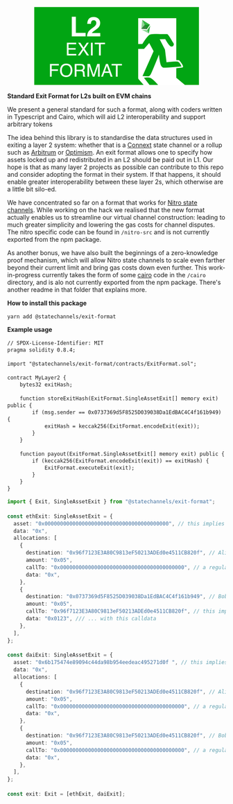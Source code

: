 <p align="center">
  <img src="logo.png" />
</p>

**Standard Exit Format for L2s built on EVM chains**

We present a general standard for such a format, along with coders written in Typescript and Cairo, which will aid L2 interoperability and support arbitrary tokens

The idea behind this library is to standardise the data structures used in exiting a layer 2 system: whether that is a [Connext](https://connext.network/) state channel or a rollup such as [Arbitrum](https://offchainlabs.com/) or [Optimism](https://optimism.io/). An exit format allows one to specify how assets locked up and redistributed in an L2 should be paid out in L1.  Our hope is that as many layer 2 projects as possible can contribute to this repo and consider adopting the format in their system. If that happens, it should enable greater interoperability between these layer 2s, which otherwise are a little bit silo-ed.

We have concentrated so far on a format that works for [Nitro state channels](https://medium.com/magmo/nitro-protocol-c49b50f59df7). While working on the hack we realised that the new format actually enables us to streamline our virtual channel construction: leading to much greater simplicity and lowering the gas costs for channel disputes. The nitro specific code can be found in `/nitro-src` and is not currently exported from the npm package.

As another bonus, we have also built the beginnings of a zero-knowledge proof mechanism, which will allow Nitro state channels to scale even farther beyond their current limit and bring gas costs down even further. This work-in-progress currently takes the form of some [cairo](https://www.cairo-lang.org/) code in the `/cairo` directory, and is alo not currently exported from the npm package. There's another readme in that folder that explains more. 

**How to install this package**
```shell
yarn add @statechannels/exit-format
```

**Example usage**

```solidity
// SPDX-License-Identifier: MIT
pragma solidity 0.8.4;

import "@statechannels/exit-format/contracts/ExitFormat.sol";

contract MyLayer2 {
    bytes32 exitHash;

    function storeExitHash(ExitFormat.SingleAssetExit[] memory exit) public {
        if (msg.sender == 0x0737369d5F8525D039038Da1EdBAC4C4f161b949) {
            exitHash = keccak256(ExitFormat.encodeExit(exit));
        }
    }

    function payout(ExitFormat.SingleAssetExit[] memory exit) public {
        if (keccak256(ExitFormat.encodeExit(exit)) == exitHash) {
            ExitFormat.executeExit(exit);
        }
    }
}
```

```typescript
import { Exit, SingleAssetExit } from "@statechannels/exit-format";

const ethExit: SingleAssetExit = {
  asset: "0x0000000000000000000000000000000000000000", // this implies an ETH token
  data: "0x",
  allocations: [
    {
      destination: "0x96f7123E3A80C9813eF50213ADEd0e4511CB820f", // Alice
      amount: "0x05",
      callTo: "0x0000000000000000000000000000000000000000", // a regular ETH transfer
      data: "0x",
    },
    {
      destination: "0x0737369d5F8525D039038Da1EdBAC4C4f161b949", // Bob
      amount: "0x05",
      callTo: "0x96f7123E3A80C9813eF50213ADEd0e4511CB820f", // this implies "call a WithdrawHelper"
      data: "0x0123", /// ... with this calldata
    },
  ],
};

const daiExit: SingleAssetExit = {
  asset: "0x6b175474e89094c44da98b954eedeac495271d0f ", // this implies DAI (an ERC20 token)
  data: "0x",
  allocations: [
    {
      destination: "0x96f7123E3A80C9813eF50213ADEd0e4511CB820f", // Alice
      amount: "0x05",
      callTo: "0x0000000000000000000000000000000000000000", // a regular ERC20.transfer
      data: "0x",
    },
    {
      destination: "0x96f7123E3A80C9813eF50213ADEd0e4511CB820f", // Bob
      amount: "0x05",
      callTo: "0x0000000000000000000000000000000000000000", // a regular ERC20.transfer
      data: "0x",
    },
  ],
};

const exit: Exit = [ethExit, daiExit];
```
